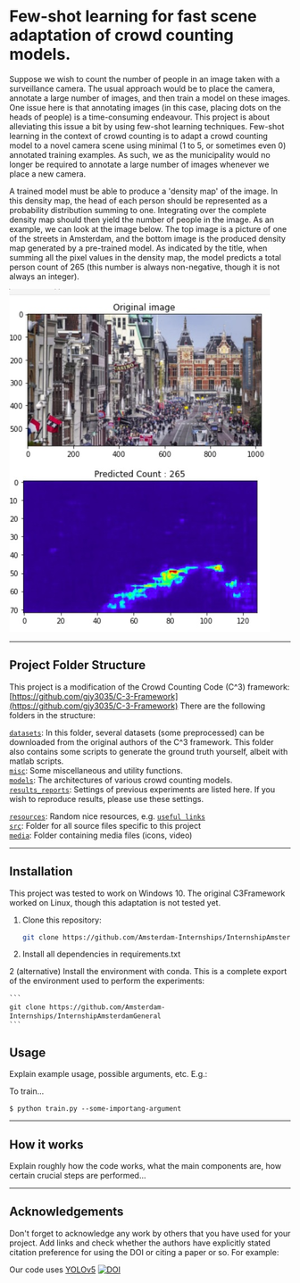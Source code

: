 # Few-shot learning for fast scene adaptation of crowd counting models.
Suppose we wish to count the number of people in an image taken with a surveillance camera. The usual approach would be to place the camera, annotate a large number of images, and then train a model on these images. One issue here is that annotating images (in this case, placing dots on the heads of people) is a time-consuming endeavour. This project is about alleviating this issue a bit by using few-shot learning techniques. Few-shot learning in the context of crowd counting is to adapt a crowd counting model to a novel camera scene using minimal (1 to 5, or sometimes even 0) annotated training examples. As such, we as the municipality would no longer be required to annotate a large number of images whenever we place a new camera.


A trained model must be able to produce a 'density map' of the image. In this density map, the head of each person should be represented as a probability distribution summing to one. Integrating over the complete density map should then yield the number of people in the image. As an example, we can look at the image below. The top image is a picture of one of the streets in Amsterdam, and the bottom image is the produced density map generated by a pre-trained model. As indicated by the title, when summing all the pixel values in the density map, the model predicts a total person count of 265 (this number is always non-negative, though it is not always an integer).

![](media/examples/CrowdCountingExample.jpeg)

---


## Project Folder Structure

This project is a modification of the Crowd Counting Code (C^3) framework: [https://github.com/gjy3035/C-3-Framework](https://github.com/gjy3035/C-3-Framework)
There are the following folders in the structure:

[`datasets`](./datasets): In this folder, several datasets (some preprocessed) can be downloaded from the original authors of the C^3 framework. This folder also contains some scripts to generate the ground truth yourself, albeit with matlab scripts.<br/>
[`misc`](./misc): Some miscellaneous and utility functions.<br/>
[`models`](./models): The architectures of various crowd counting models.<br/>
[`results_reports`](./results_reports): Settings of previous experiments are listed here. If you wish to reproduce results, please use these settings.<br/>

[`resources`](./resources): Random nice resources, e.g. [`useful links`](./resources/links.md)<br/>
[`src`](./src): Folder for all source files specific to this project<br/>
[`media`](./media): Folder containing media files (icons, video)<br/>

---


## Installation
This project was tested to work on Windows 10. The original C3Framework worked on Linux, though this adaptation is not tested yet.

1) Clone this repository:
    ```bash
    git clone https://github.com/Amsterdam-Internships/InternshipAmsterdamGeneral
    ``` 

2) Install all dependencies in requirements.txt

2 (alternative) Install the environment with conda. This is a complete export of the environment used to perform the experiments:


    ```
    git clone https://github.com/Amsterdam-Internships/InternshipAmsterdamGeneral
    ``` 
    



## Usage

Explain example usage, possible arguments, etc. E.g.:

To train... 


```
$ python train.py --some-importang-argument
```

---


## How it works

Explain roughly how the code works, what the main components are, how certain crucial steps are performed...

---
## Acknowledgements


Don't forget to acknowledge any work by others that you have used for your project. Add links and check whether the authors have explicitly stated citation preference for using the DOI or citing a paper or so. 
For example:

Our code uses [YOLOv5](https://github.com/ultralytics/yolov5) [![DOI](https://zenodo.org/badge/264818686.svg)](https://zenodo.org/badge/latestdoi/264818686)

